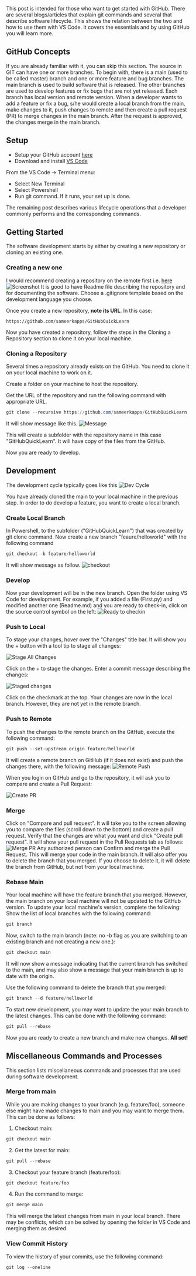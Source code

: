 This post is intended for those who want to get started with GitHub. There are several blogs/articles that explain git commands and several that describe software lifecycle. This shows the relation between the two and how to use them with VS Code. It covers the essentials and by using GitHub you will learn more.

## GitHub Concepts
If you are already familiar with it, you can skip this section. The source in GIT can have one or more branches. To begin with, there is a main (used to be called master) branch and one or more feature and bug branches. The main branch is used to build software that is released. The other branches are used to develop features or fix bugs that are not yet released.
Each branch has local version and remote version. When a developer wants to add a feature or fix a bug, s/he would create a local branch from the main, make changes to it, push changes to remote and then create a pull request (PR) to merge changes in the main branch. After the request is approved, the changes merge in the main branch.
## Setup
- Setup your GitHub account [here](https://github.com/join)
- Download and install [VS Code](https://code.visualstudio.com/)

From the VS Code -&gt; Terminal menu:
- Select New Terminal
- Select Powershell
- Run git command. If it runs, your set up is done.

The remaining post describes various lifecycle operations that a developer commonly performs and the corresponding commands.

## Getting Started
The software development starts by either by creating a new repository or cloning an existing one.
### Creating a new one
I would recommend creating a repository on the remote first i.e. [here](https://github.com/new)
![Screenshot](https://sameerkapps.files.wordpress.com/2021/01/createrepos.png)
It is good to have Readme file describing the repository and for documenting the software.
Choose a .gitignore template based on the development language you choose.

Once you create a new repository,  **note its URL**. In this case:
```
https://github.com/sameerkapps/GitHubQuickLearn
```
Now you have created a repository, follow the steps in the Cloning a Repository section to clone it on your local machine.

### Cloning a Repository
Several times a repository already exists on the GitHub. You need to clone it on your local machine to work on it. 

Create a folder on your machine to host the repository.

Get the URL of the repository and run the following command with appropriate URL.
```powershell
git clone --recursive https://github.com/sameerkapps/GitHubQuickLearn
```
It will show message like this.
![Message](https://sameerkapps.files.wordpress.com/2021/01/cloningmessages.png)

This will create a subfolder with the repository name in this case "GitHubQuickLearn". It will have copy of the files from the GitHub.

Now you are ready to develop.
## Development
The development cycle typically goes like this
![Dev Cycle](https://sameerkapps.files.wordpress.com/2021/01/gitcycle.png)

You have already cloned the main to your local machine in the previous step. In order to do develop a feature, you want to create a local branch.

### **Create Local Branch**
In Powershell, to the subfolder ("GitHubQuickLearn") that was created by git clone command.
Now create a new branch "feaure/helloworld" with the following command
```powershell
git checkout -b feature/helloworld
```
It will show message as follow.
![checkout](https://sameerkapps.files.wordpress.com/2021/01/git_checkoutnewbranch.png)

### **Develop**
Now your development will be in the new branch. Open the folder using VS Code for development. For example, if you added a file (First.py) and modified another one (Readme.md) and you are ready to check-in, click on the source control symbol on the left:
![Ready to checkin](https://sameerkapps.files.wordpress.com/2021/01/git_readytocheckin.png)

### **Push to Local**
To stage your changes, hover over the "Changes" title bar. It will show you the + button with a tool tip to stage all changes:

![Stage All Changes](https://sameerkapps.files.wordpress.com/2021/01/git_stageallchanges.png)

Click on the + to stage the changes. Enter a commit message describing the changes:

![Staged changes](https://sameerkapps.files.wordpress.com/2021/01/git_staged.png)

Click on the checkmark at the top. Your changes are now in the local branch. However, they are not yet in the remote branch.

### Push to Remote
To push the changes to the remote branch on the GitHub, execute the following command:
```powershell
git push --set-upstream origin feature/helloworld
```
It will create a remote branch on GitHub (if it does not exist) and push the changes there, with the following message:
![Remote Push](https://sameerkapps.files.wordpress.com/2021/01/git_createremote.png)

When you login on GitHub and go to the repository, it will ask you to compare and create a Pull Request:

![Create PR](https://sameerkapps.files.wordpress.com/2021/01/git_createpr.png)

### Merge
Click on "Compare and pull request". It will take you to the screen allowing you to compare the files (scroll down to the bottom) and create a pull request.
Verify that the changes are what you want and click "Create pull request". 
It will show your pull request in the Pull Requests tab as follows:
![Merge PR](https://sameerkapps.files.wordpress.com/2021/01/git_mergepr.png)
Any authorized person can Confirm and merge the Pull Request. This will merge your code in the main branch. It will also offer you to delete the branch that you merged. If you choose to delete it, it will delete the branch from GitHub, but not from your local machine.

### Rebase Main
Your local machine will have the feature branch that you merged. However, the main branch on your local machine will not be updated to the GitHub version. To update your local machine's version, complete the following:
Show the list of local branches with the following command:
```powershell
git branch
```
Now, switch to the main branch (note: no -b flag as you are switching to an existing branch and not creating a new one.):
```powershell
git checkout main
```
It will now show a message indicating that the current branch has switched to the main, and may also show a message that your main branch is up to date with the origin.

Use the following command to delete the branch that you merged:
```powershell
git branch --d feature/helloworld
```
To start new development, you may want to update the your main branch to the latest changes. This can be done with the following command:
```powershell
git pull --rebase
```
Now you are ready to create a new branch and make new changes. 
**All set!**

## Miscellaneous Commands and Processes
This section lists miscellaneous commands and processes that are used during software development.
### Merge from main
While you are making changes to your branch (e.g. feature/foo), someone else might have made changes to main and you may want to merge them. This can be done as follows:
1. Checkout main:
```powershell
git checkout main
```
2. Get the latest for main:
```powershell
git pull --rebase
```
3. Checkout your feature branch (feature/foo):
```powershell
git checkout feature/foo
```
4. Run the command to merge:
```powershell
git merge main
```
This will merge the latest changes from main in your local branch. There may be conflicts, which can be solved by opening the folder in VS Code and merging them as desired.

### View Commit History
To view the history of your commits, use the following command:
```powershell
git log --oneline
```





